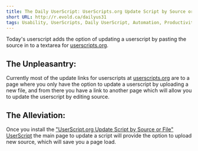 ```yaml
---
title: The Daily UserScript: UserScripts.org Update Script by Source or File
short URL: http://r.evold.ca/dailyus31
tags: Usability, UserScripts, Daily UserScript, Automation, Productivity
---
```

Today's userscript adds the option of updating a userscript by pasting the source in to a textarea for <a title="Userscripts.org" rel="external nofollow" target="_blank" rev="vote-for" href="userscripts.org">userscripts.org</a>.
</p>

<h2>The Unpleasantry:</h2>
<p>
Currently most of the update links for userscripts at <a title="Userscripts.org" rel="external nofollow" target="_blank" rev="vote-for" href="userscripts.org">userscripts.org</a> are to a page where you only have the option to update a userscript by uploading a new file, and from there you have a link to another page which will allow you to update the userscript by editing source.
</p>

<h2>The Alleviation:</h2>
<p>
Once you install the <a href="http://userscripts.org/scripts/show/56539" title="UserScript.org Update Script by Source or File" rel="external nofollow" target="_blank" rev="vote-for">"UserScript.org Update Script by Source or File" UserScript</a> the main page to update a script will provide the option to upload new source, which will save you a page load.
</p>
